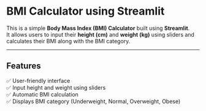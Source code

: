 # BMI Calculator using Streamlit

This is a simple **Body Mass Index (BMI) Calculator** built using **Streamlit**.  
It allows users to input their **height (cm)** and **weight (kg)** using sliders and calculates their BMI along with the BMI category.

---

## **Features**
✅ User-friendly interface  
✅ Input height and weight using sliders  
✅ Automatic BMI calculation  
✅ Displays BMI category (Underweight, Normal, Overweight, Obese)  
